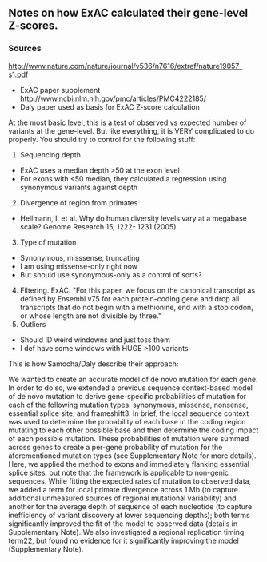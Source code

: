 ## Notes on how ExAC calculated their gene-level Z-scores.

### Sources
http://www.nature.com/nature/journal/v536/n7616/extref/nature19057-s1.pdf
- ExAC paper supplement
http://www.ncbi.nlm.nih.gov/pmc/articles/PMC4222185/
- Daly paper used as basis for ExAC Z-score calculation



At the most basic level, this is a test of observed vs expected number of variants at the gene-level. 
But like everything, it is VERY complicated to do properly. You should try to control for the following stuff:

1. Sequencing depth
  * ExAC uses a median depth >50 at the exon level
  * For exons with <50 median, they calculated a regression using synonymous variants against depth
2. Divergence of region from primates
  * Hellmann, I. et al. Why do human diversity levels vary at a megabase scale? Genome Research 15, 1222- 1231 (2005).
3. Type of mutation
  * Synonymous, misssense, truncating
  * I am using missense-only right now
  * But should use synonymous-only as a control of sorts?
4. Filtering. ExAC: "For this paper, we focus on the canonical transcript as defined by Ensembl v75 for each protein-coding gene and drop all transcripts that do not begin with a methionine, end with a stop codon, or whose length are not divisible by three."
5. Outliers
  * Should ID weird windowns and just toss them
  * I def have some windows with HUGE >100 variants

This is how Samocha/Daly describe their approach:

We wanted to create an accurate model of de novo mutation for each gene. In order to do so, we extended a previous sequence context-based model of de novo mutation to derive gene-specific probabilities of mutation for each of the following mutation types: synonymous, missense, nonsense, essential splice site, and frameshift3. In brief, the local sequence context was used to determine the probability of each base in the coding region mutating to each other possible base and then determine the coding impact of each possible mutation. These probabilities of mutation were summed across genes to create a per-gene probability of mutation for the aforementioned mutation types (see Supplementary Note for more details). Here, we applied the method to exons and immediately flanking essential splice sites, but note that the framework is applicable to non-genic sequences. While fitting the expected rates of mutation to observed data, we added a term for local primate divergence across 1 Mb (to capture additional unmeasured sources of regional mutational variability) and another for the average depth of sequence of each nucleotide (to capture inefficiency of variant discovery at lower sequencing depths); both terms significantly improved the fit of the model to observed data (details in Supplementary Note). We also investigated a regional replication timing term22, but found no evidence for it significantly improving the model (Supplementary Note).


